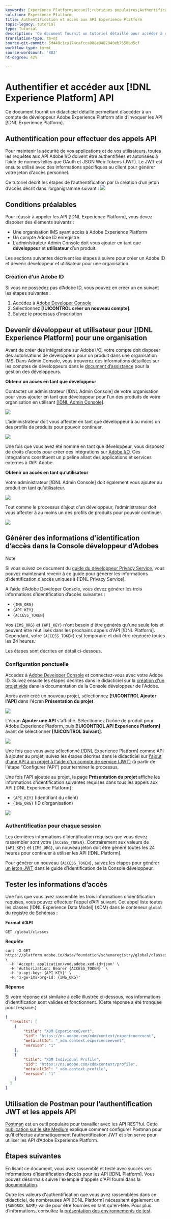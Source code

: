 ```yaml
---
keywords: Experience Platform;accueil;rubriques populaires;Authentification;accès
solution: Experience Platform
title: Authentification et accès aux API Experience Platform
topic-legacy: tutorial
type: Tutorial
description: 'Ce document fournit un tutoriel détaillé pour accéder à un compte de développeur Adobe Experience Platform afin d’effectuer des appels API Experience Platform. '
translation-type: tm+mt
source-git-commit: 5d449c1ca174cafcca988e9487940eb7550bd5cf
workflow-type: tm+mt
source-wordcount: '882'
ht-degree: 42%

---
```



# Authentifier et accéder aux [!DNL Experience Platform] API

Ce document fournit un didacticiel détaillé permettant d’accéder à un compte de développeur Adobe Experience Platform afin d’invoquer les API [!DNL Experience Platform].

## Authentification pour effectuer des appels API

Pour maintenir la sécurité de vos applications et de vos utilisateurs, toutes les requêtes aux API Adobe I/O doivent être authentifiées et autorisées à l’aide de normes telles que OAuth et JSON Web Tokens (JWT). Le JWT est ensuite utilisé avec des informations spécifiques au client pour générer votre jeton d&#39;accès personnel.

Ce tutoriel décrit les étapes de l’authentification par la création d’un jeton d’accès décrit dans l’organigramme suivant :
![](images/authentication/authentication-flowchart.png)

## Conditions préalables

Pour réussir à appeler les API [!DNL Experience Platform], vous devez disposer des éléments suivants :

* Une organisation IMS ayant accès à Adobe Experience Platform
* Un compte Adobe ID enregistré
* L’administrateur Admin Console doit vous ajouter en tant que **développeur** et **utilisateur** d’un produit.

Les sections suivantes décrivent les étapes à suivre pour créer un Adobe ID et devenir développeur et utilisateur pour une organisation.

### Création d’un Adobe ID

Si vous ne possédez pas d’Adobe ID, vous pouvez en créer un en suivant les étapes suivantes :

1. Accédez à [Adobe Developer Console](https://console.adobe.io)
2. Sélectionnez **[!UICONTROL créer un nouveau compte]**.
3. Suivez le processus d’inscription

## Devenir développeur et utilisateur pour [!DNL Experience Platform] pour une organisation

Avant de créer des intégrations sur Adobe I/O, votre compte doit disposer des autorisations de développeur pour un produit dans une organisation IMS. Dans Admin Console, vous trouverez des informations détaillées sur les comptes de développeurs dans le [document d’assistance](https://helpx.adobe.com/fr/enterprise/using/manage-developers.html) pour la gestion des développeurs.

**Obtenir un accès en tant que développeur**

Contactez un administrateur [!DNL Admin Console] de votre organisation pour vous ajouter en tant que développeur pour l’un des produits de votre organisation en utilisant [[!DNL Admin Console]](https://adminconsole.adobe.com/).

![](images/authentication/assign-developer.png)

L’administrateur doit vous affecter en tant que développeur à au moins un des profils de produits pour pouvoir continuer.

![](images/authentication/add-developer.png)

Une fois que vous avez été nommé en tant que développeur, vous disposez de droits d’accès pour créer des intégrations sur [Adobe I/O](https://www.adobe.com/go/devs_console_ui_fr). Ces intégrations constituent un pipeline allant des applications et services externes à l’API Adobe.

**Obtenir un accès en tant qu’utilisateur**

Votre administrateur [!DNL Admin Console] doit également vous ajouter au produit en tant qu’utilisateur.

![](images/authentication/assign-users.png)

Tout comme le processus d’ajout d’un développeur, l’administrateur doit vous affecter à au moins un des profils de produits pour pouvoir continuer.

![](images/authentication/assign-user-details.png)

## Générer des informations d’identification d’accès dans la Console développeur d’Adobes

>[!NOTE]
>
>Si vous suivez ce document du [guide du développeur Privacy Service](../privacy-service/api/getting-started.md), vous pouvez maintenant revenir à ce guide pour générer les informations d’identification d’accès uniques à [!DNL Privacy Service].

A l’aide d’Adobe Developer Console, vous devez générer les trois informations d’identification d’accès suivantes :

* `{IMS_ORG}`
* `{API_KEY}`
* `{ACCESS_TOKEN}`

Vos `{IMS_ORG}` et `{API_KEY}` n&#39;ont besoin d&#39;être générés qu&#39;une seule fois et peuvent être réutilisés dans les prochains appels d&#39;API [!DNL Platform]. Cependant, votre `{ACCESS_TOKEN}` est temporaire et doit être régénéré toutes les 24 heures.

Les étapes sont décrites en détail ci-dessous.

### Configuration ponctuelle

Accédez à [Adobe Developer Console](https://www.adobe.com/go/devs_console_ui) et connectez-vous avec votre Adobe ID. Suivez ensuite les étapes décrites dans le didacticiel sur la [création d&#39;un projet vide](https://www.adobe.io/apis/experienceplatform/console/docs.html#!AdobeDocs/adobeio-console/master/projects-empty.md) dans la documentation de la Console développeur de l&#39;Adobe.

Après avoir créé un nouveau projet, sélectionnez **[!UICONTROL Ajouter l&#39;API]** dans l&#39;écran **Présentation du projet**.

![](images/authentication/add-api-button.png)

L&#39;écran **Ajouter une API** s&#39;affiche. Sélectionnez l’icône de produit pour Adobe Experience Platform, puis **[!UICONTROL API Experience Platform]** avant de sélectionner **[!UICONTROL Suivant]**.

![](images/authentication/add-platform-api.png)

Une fois que vous avez sélectionné [!DNL Experience Platform] comme API à ajouter au projet, suivez les étapes décrites dans le didacticiel sur [l&#39;ajout d&#39;une API à un projet à l&#39;aide d&#39;un compte de service (JWT)](https://www.adobe.io/apis/experienceplatform/console/docs.html#!AdobeDocs/adobeio-console/master/services-add-api-jwt.md) (à partir de l&#39;étape &quot;Configurer l&#39;API&quot;) pour terminer le processus.

Une fois l&#39;API ajoutée au projet, la page **Présentation du projet** affiche les informations d&#39;identification suivantes requises dans tous les appels aux API [!DNL Experience Platform] :

* `{API_KEY}` (Identifiant du client)
* `{IMS_ORG}` (ID d’organisation)

![](./images/authentication/api-key-ims-org.png)

### Authentification pour chaque session

Les dernières informations d’identification requises que vous devez rassembler sont votre `{ACCESS_TOKEN}`. Contrairement aux valeurs de `{API_KEY}` et `{IMS_ORG}`, un nouveau jeton doit être généré toutes les 24 heures pour continuer à utiliser les API [!DNL Platform].

Pour générer un nouveau `{ACCESS_TOKEN}`, suivez les étapes pour [générer un jeton JWT](https://www.adobe.io/apis/experienceplatform/console/docs.html#!AdobeDocs/adobeio-console/master/credentials.md) dans le guide d&#39;identification de la Console développeur.

## Tester les informations d’accès

Une fois que vous avez rassemblé les trois informations d’identification requises, vous pouvez effectuer l’appel d’API suivant. Cet appel liste toutes les classes [!DNL Experience Data Model] (XDM) dans le conteneur `global` du registre de Schémas :

**Format d’API**

```http
GET /global/classes
```

**Requête**

```SHELL
curl -X GET https://platform.adobe.io/data/foundation/schemaregistry/global/classes \
  -H 'Accept: application/vnd.adobe.xed-id+json' \
  -H 'Authorization: Bearer {ACCESS_TOKEN}' \
  -H 'x-api-key: {API_KEY}' \
  -H 'x-gw-ims-org-id: {IMS_ORG}'
```

**Réponse**

Si votre réponse est similaire à celle illustrée ci-dessous, vos informations d’identification sont valides et fonctionnent. (Cette réponse a été tronquée pour l’espace.)

```JSON
{
  "results": [
    {
        "title": "XDM ExperienceEvent",
        "$id": "https://ns.adobe.com/xdm/context/experienceevent",
        "meta:altId": "_xdm.context.experienceevent",
        "version": "1"
    },
    {
        "title": "XDM Individual Profile",
        "$id": "https://ns.adobe.com/xdm/context/profile",
        "meta:altId": "_xdm.context.profile",
        "version": "1"
    }
  ]
}
```

## Utilisation de Postman pour l’authentification JWT et les appels API

[Postman](https://www.postman.com/) est un outil populaire pour travailler avec les API RESTful. Cette [publication sur le site Medium](https://medium.com/adobetech/using-postman-for-jwt-authentication-on-adobe-i-o-7573428ffe7f) explique comment configurer Postman pour qu’il effectue automatiquement l’authentification JWT et s’en serve pour utiliser les API d’Adobe Experience Platform.

## Étapes suivantes

En lisant ce document, vous avez rassemblé et testé avec succès vos informations d’identification d’accès pour les API [!DNL Platform]. Vous pouvez désormais suivre l&#39;exemple d&#39;appels d&#39;API fourni dans la [documentation](../landing/documentation/overview.md).

Outre les valeurs d&#39;authentification que vous avez rassemblées dans ce didacticiel, de nombreuses API [!DNL Platform] nécessitent également un `{SANDBOX_NAME}` valide pour être fournies en tant qu&#39;en-tête. Pour plus d’informations, consultez la [présentation des environnements de test](../sandboxes/home.md).